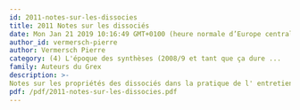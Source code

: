 ```yaml
---
id: 2011-notes-sur-les-dissocies
title: 2011 Notes sur les dissociés
date: Mon Jan 21 2019 10:16:49 GMT+0100 (heure normale d’Europe centrale)
author_id: vermersch-pierre
author: Vermersch Pierre
category: (4) L'époque des synthèses (2008/9 et tant que ça dure ...
family: Auteurs du Grex
description: >-
Notes sur les propriétés des dissociés dans la pratique de l' entretien d'explicitation , Expliciter 92, 52-58 
pdf: /pdf/2011-notes-sur-les-dissocies.pdf
---
```


